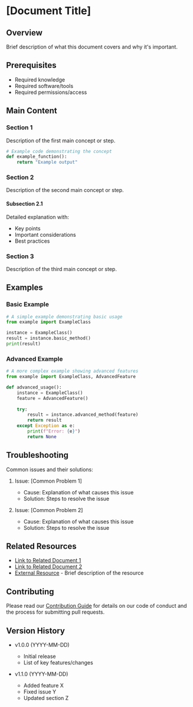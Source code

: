 # [Document Title]

## Overview

Brief description of what this document covers and why it's important.

## Prerequisites

- Required knowledge
- Required software/tools
- Required permissions/access

## Main Content

### Section 1

Description of the first main concept or step.

```python
# Example code demonstrating the concept
def example_function():
    return "Example output"
```

### Section 2

Description of the second main concept or step.

#### Subsection 2.1

Detailed explanation with:
- Key points
- Important considerations
- Best practices

### Section 3

Description of the third main concept or step.

## Examples

### Basic Example

```python
# A simple example demonstrating basic usage
from example import ExampleClass

instance = ExampleClass()
result = instance.basic_method()
print(result)
```

### Advanced Example

```python
# A more complex example showing advanced features
from example import ExampleClass, AdvancedFeature

def advanced_usage():
    instance = ExampleClass()
    feature = AdvancedFeature()
    
    try:
        result = instance.advanced_method(feature)
        return result
    except Exception as e:
        print(f"Error: {e}")
        return None
```

## Troubleshooting

Common issues and their solutions:

1. Issue: [Common Problem 1]
   - Cause: Explanation of what causes this issue
   - Solution: Steps to resolve the issue

2. Issue: [Common Problem 2]
   - Cause: Explanation of what causes this issue
   - Solution: Steps to resolve the issue

## Related Resources

- [Link to Related Document 1](./related-doc-1.md)
- [Link to Related Document 2](./related-doc-2.md)
- [External Resource](https://example.com/resource) - Brief description of the resource

## Contributing

Please read our [Contribution Guide](../meta/contribution-guide.md) for details on our code of conduct and the process for submitting pull requests.

## Version History

- v1.0.0 (YYYY-MM-DD)
  - Initial release
  - List of key features/changes

- v1.1.0 (YYYY-MM-DD)
  - Added feature X
  - Fixed issue Y
  - Updated section Z
